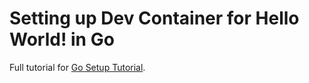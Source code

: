 # Setting up Dev Container for Hello World! in Go
Full tutorial for [Go Setup Tutorial](https://avgod07.github.io/comp423-course-notes/tutorials/go-setup/).

